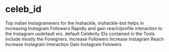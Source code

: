# celeb_id

Top indian Instagrammers for the Inshackle, inshackle-bot
helps in increasing Instagram Followers Rapidly and gain reach/profile interaction to the Instagram usdefault ers.
default Celebrity IDs contained in the Tools include mostly the Foreigners.
Increase Followers
Increase Instagram Reach
Increase Instagram Interaction
Gain Instagram Folowers
